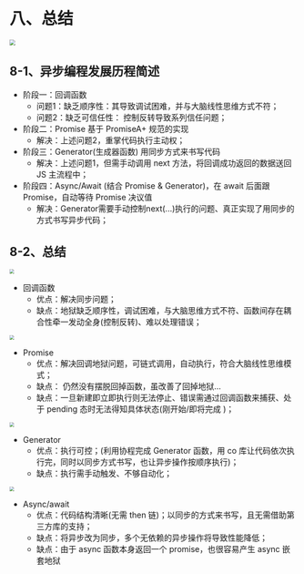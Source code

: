 # 八、总结

<img src="https://leibnize-picbed.oss-cn-shenzhen.aliyuncs.com/img/20200908092815.png" style="zoom:60%;" />

## 8-1、异步编程发展历程简述

- 阶段一：回调函数
  - 问题1：缺乏顺序性：其导致调试困难，并与大脑线性思维方式不符；
  - 问题2：缺乏可信任性： 控制反转导致系列信任问题；
- 阶段二：Promise 基于 PromiseA+ 规范的实现
  - 解决：上述问题2，重掌代码执行主动权；
- 阶段三：Generator(生成器函数) 用同步方式来书写代码
  - 解决：上述问题1，但需手动调用 next 方法，将回调成功返回的数据送回 JS 主流程中；
- 阶段四：Async/Await (结合 Promise & Generator)，在 await 后面跟 Promise，自动等待 Promise 决议值
  - 解决：Generator需要手动控制next(...)执行的问题、真正实现了用同步的方式书写异步代码；




## 8-2、总结

<img src="https://leibnize-picbed.oss-cn-shenzhen.aliyuncs.com/img/20200908092746.png" style="zoom:50%;" align="" />

- 回调函数
  - 优点：解决同步问题；
  - 缺点：地狱缺乏顺序性，调试困难，与大脑思维方式不符、函数间存在耦合性牵一发动全身(控制反转)、难以处理错误；

<img src="https://leibnize-picbed.oss-cn-shenzhen.aliyuncs.com/img/20200908092747.png" style="zoom:50%;" align="" />

- Promise
  - 优点：解决回调地狱问题，可链式调用，自动执行，符合大脑线性思维模式；
  - 缺点： 仍然没有摆脱回掉函数，虽改善了回掉地狱…
  - 缺点：一旦新建即立即执行则无法停止、错误需通过回调函数来捕获、处于 pending 态时无法得知具体状态(刚开始/即将完成 )；

<img src="https://leibnize-picbed.oss-cn-shenzhen.aliyuncs.com/img/20200908092748.png" style="zoom:50%;" align="" />

- Generator
  - 优点：执行可控；(利用协程完成 Generator 函数，用 co 库让代码依次执行完，同时以同步方式书写，也让异步操作按顺序执行)；
  - 缺点：执行需手动触发、不够自动化；

<img src="https://leibnize-picbed.oss-cn-shenzhen.aliyuncs.com/img/20200908092749.png" style="zoom:50%;" align="" />

- Async/await
  - 优点：代码结构清晰(无需 then 链)；以同步的方式来书写，且无需借助第三方库的支持；
  - 缺点：将异步改为同步，多个无依赖的异步操作将导致性能降低；
  - 缺点：由于 async 函数本身返回一个 promise，也很容易产生 async 嵌套地狱

